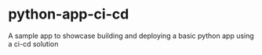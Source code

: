 # python-app-ci-cd
A sample app to showcase building and deploying a basic python app using a ci-cd solution
